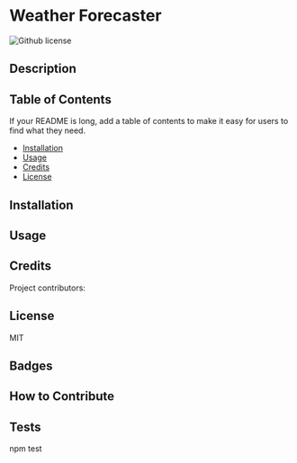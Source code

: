 
# Weather Forecaster

![Github license](http://img.shields.io/badge/license-MIT-blue.svg)

## Description



## Table of Contents
If your README is long, add a table of contents to make it easy for users to find what they need.
- [Installation](#installation)
- [Usage](#usage)
- [Credits](#credits)
- [License](#license)

## Installation


## Usage



## Credits
Project contributors: 

## License
MIT

## Badges


## How to Contribute


## Tests
npm test
  